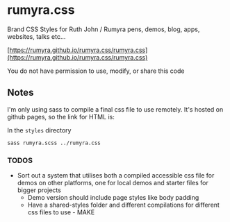 # rumyra.css

Brand CSS Styles for Ruth John / Rumyra pens, demos, blog, apps, websites, talks etc...

[https://rumyra.github.io/rumyra.css/rumyra.css](https://rumyra.github.io/rumyra.css/rumyra.css)

You do not have permission to use, modify, or share this code

## Notes

I'm only using sass to compile a final css file to use remotely. It's hosted on github pages, so the link for HTML is:

In the `styles` directory

`sass rumyra.scss ../rumyra.css`

### TODOS

- Sort out a system that utilises both a compiled accessible css file for demos on other platforms, one for local demos and starter files for bigger projects
	- Demo version should include page styles like body padding
	- Have a shared-styles folder and different compilations for different css files to use - MAKE